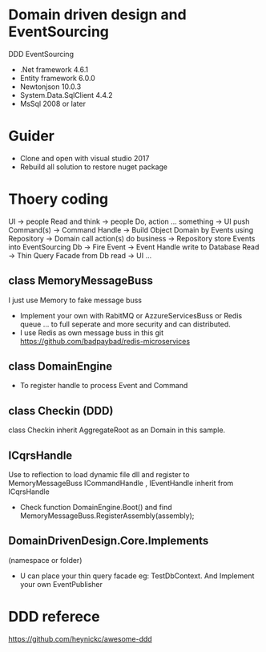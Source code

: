 # Domain driven design and EventSourcing
DDD EventSourcing

 - .Net framework 4.6.1
 - Entity framework 6.0.0
 - Newtonjson 10.0.3
 - System.Data.SqlClient 4.4.2
 - MsSql 2008 or later
 
 # Guider
 - Clone and open with visual studio 2017
 - Rebuild all solution to restore nuget package
 
 # Thoery coding
 UI -> people Read and think -> people Do, action ... something -> UI push Command(s) -> Command Handle -> Build Object Domain by Events using Repository -> Domain call action(s) do business -> Repository store Events into EventSourcing Db -> Fire Event -> Event Handle write to Database Read -> Thin Query Facade from Db read -> UI ...
 
 ## class MemoryMessageBuss
 I just use Memory to fake message buss
 - Implement your own with RabitMQ or AzzureServicesBuss or Redis queue ... to full seperate and more security and can distributed.
 - I use Redis as own message buss in this git https://github.com/badpaybad/redis-microservices
 
 ## class DomainEngine
 - To register handle to process Event and Command

 ## class Checkin (DDD)
 class Checkin inherit AggregateRoot as an Domain in this sample.

## ICqrsHandle
Use to reflection to load dynamic file dll and register to MemoryMessageBuss
ICommandHandle , IEventHandle inherit from ICqrsHandle
- Check function DomainEngine.Boot() and find MemoryMessageBuss.RegisterAssembly(assembly);

## DomainDrivenDesign.Core.Implements
(namespace or folder)
- U can place your thin query facade eg: TestDbContext. And Implement your own EventPublisher

# DDD referece
https://github.com/heynickc/awesome-ddd

